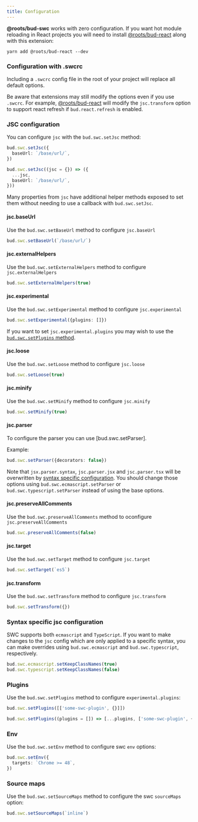 ```yaml
---
title: Configuration
---
```


**@roots/bud-swc** works with zero configuration. If you want hot module reloading in React projects you will need to install [@roots/bud-react](https://bud.js.org/extensions/bud-react) along with this extension:

```npm2yarn
yarn add @roots/bud-react --dev
```

### Configuration with .swcrc

Including a `.swcrc` config file in the root of your project will replace all default options.

Be aware that extensions may still modify the options even if you use `.swcrc`. For example, [@roots/bud-react](https://bud.js.org/extensions/bud-react) will modify the `jsc.transform` option to support react refresh if `bud.react.refresh` is enabled.

### JSC configuration

You can configure `jsc` with the `bud.swc.setJsc` method:

```ts title=bud.config.js
bud.swc.setJsc({
  baseUrl: `/base/url/`,
})
```

```ts title=bud.config.js
bud.swc.setJsc((jsc = {}) => ({
  ...jsc,
  baseUrl: `/base/url/`,
}))
```

Many properties from `jsc` have additional helper methods exposed to set them without needing to use a callback with `bud.swc.setJsc`.

#### jsc.baseUrl

Use the `bud.swc.setBaseUrl` method to configure `jsc.baseUrl`

```ts title=bud.config.js
bud.swc.setBaseUrl(`/base/url/`)
```

#### jsc.externalHelpers

Use the `bud.swc.setExternalHelpers` method to configure `jsc.externalHelpers`

```ts title=bud.config.js
bud.swc.setExternalHelpers(true)
```

#### jsc.experimental

Use the `bud.swc.setExperimental` method to configure `jsc.experimental`

```ts title=bud.config.js
bud.swc.setExperimental({plugins: []})
```

If you want to set `jsc.experimental.plugins` you may wish to use the [`bud.swc.setPlugins` method](#plugins).

#### jsc.loose

Use the `bud.swc.setLoose` method to configure `jsc.loose`

```ts title=bud.config.js
bud.swc.setLoose(true)
```

#### jsc.minify

Use the `bud.swc.setMinify` method to configure `jsc.minify`

```ts title=bud.config.js
bud.swc.setMinify(true)
```

#### jsc.parser

To configure the parser you can use [bud.swc.setParser].

Example:

```ts title=bud.config.js
bud.swc.setParser({decorators: false})
```

Note that `jsx.parser.syntax`, `jsc.parser.jsx` and `jsc.parser.tsx` will be overwritten by [syntax specific configuration](#syntax-specific-configuration). You should change those options using `bud.swc.ecmascript.setParser` or `bud.swc.typescript.setParser` instead of using the base options.

#### jsc.preserveAllComments

Use the `bud.swc.preserveAllComments` method to oconfigure `jsc.preserveAllComments`

```ts title=bud.config.js
bud.swc.preserveAllComments(false)
```

#### jsc.target

Use the `bud.swc.setTarget` method to configure `jsc.target`

```ts title=bud.config.js
bud.swc.setTarget(`es5`)
```

#### jsc.transform

Use the `bud.swc.setTransform` method to configure `jsc.transform`

```ts title=bud.config.js
bud.swc.setTransform({})
```

### Syntax specific jsc configuration

SWC supports both `ecmascript` and `TypeScript`. If you want to make changes to the `jsc` config which are only applied to a specific syntax, you can make overrides using `bud.swc.ecmascript` and `bud.swc.typescript`, respectively.

```js title=bud.config.js
bud.swc.ecmascript.setKeepClassNames(true)
bud.swc.typescript.setKeepClassNames(false)
```

### Plugins

Use the `bud.swc.setPlugins` method to configure `experimental.plugins`:

```js title=bud.config.js
bud.swc.setPlugins([['some-swc-plugin', {}]])
```

```js title=bud.config.js
bud.swc.setPlugins((plugins = []) => [...plugins, ['some-swc-plugin', {}]])
```

### Env

Use the `bud.swc.setEnv` method to configure swc `env` options:

```ts title=bud.config.js
bud.swc.setEnv({
  targets: `Chrome >= 48`,
})
```

### Source maps

Use the `bud.swc.setSourceMaps` method to configure the swc `sourceMaps` option:

```ts title=bud.config.js
bud.swc.setSourceMaps(`inline`)
```
